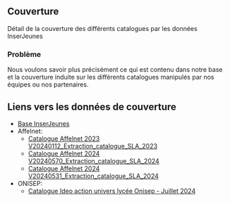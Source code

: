 ## Couverture

Détail de la couverture des différents catalogues par les données InserJeunes

### Problème

Nous voulons savoir plus précisément ce qui est contenu dans notre base et la couverture induite sur les différents catalogues manipulés par nos équipes ou nos partenaires.

## Liens vers les données de couverture

- [Base InserJeunes](base_inserjeunes.html)  
- Affelnet:  
  - [Catalogue Affelnet 2023 V20240112_Extraction_catalogue_SLA_2023](affelnet/affelnet_V20240112_Extraction_catalogue_SLA_2023.html)  
  - [Catalogue Affelnet 2024 V20240570_Extraction_catalogue_SLA_2024](affelnet/affelnet_V20240514_Extraction_catalogue_SLA_2024.html)  
  - [Catalogue Affelnet 2024 V20240531_Extraction_catalogue_SLA_2024](affelnet/affelnet_V20240531_Extraction_catalogue_SLA_2024.html)  
- ONISEP: 
  - [Catalogue Ideo action univers lycée Onisep - Juillet 2024](onisep/ideo_action_univers_lycee_07_2024.html)